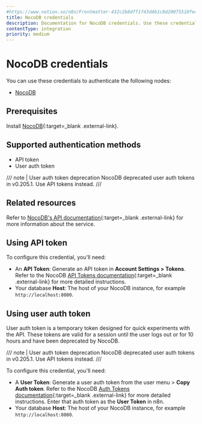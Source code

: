 ```yaml
---
#https://www.notion.so/n8n/Frontmatter-432c2b8dff1f43d4b1c8d20075510fe4
title: NocoDB credentials
description: Documentation for NocoDB credentials. Use these credentials to authenticate NocoDB in n8n, a workflow automation platform.
contentType: integration
priority: medium
---
```


# NocoDB credentials

You can use these credentials to authenticate the following nodes:

- [NocoDB](/integrations/builtin/app-nodes/n8n-nodes-base.nocodb/)

## Prerequisites

Install [NocoDB](https://www.nocodb.com/){:target=_blank .external-link}.

## Supported authentication methods

- API token
- User auth token

/// note | User auth token deprecation
NocoDB deprecated user auth tokens in v0.205.1. Use API tokens instead.
///

## Related resources

Refer to [NocoDB's API documentation](https://data-apis-v2.nocodb.com/){:target=_blank .external-link} for more information about the service.

## Using API token

To configure this credential, you'll need:

- An **API Token**: Generate an API token in **Account Settings > Tokens**. Refer to the NocoDB [API Tokens documentation](https://docs.nocodb.com/account-settings/api-tokens/){:target=_blank .external-link} for more detailed instructions.
- Your database **Host**: The host of your NocoDB instance, for example `http://localhost:8080`.

## Using user auth token

User auth token is a temporary token designed for quick experiments with the API. These tokens are valid for a session until the user logs out or for 10 hours and have been deprecated by NocoDB.

/// note | User auth token deprecation
NocoDB deprecated user auth tokens in v0.205.1. Use API tokens instead.
///

To configure this credential, you'll need:

- A **User Token**: Generate a user auth token from the user menu > **Copy Auth token**. Refer to the NocoDB [Auth Tokens documentation](https://docs.nocodb.com/account-settings/api-tokens/#auth-tokens){:target=_blank .external-link} for more detailed instructions. Enter that auth token as the **User Token** in n8n.
- Your database **Host**: The host of your NocoDB instance, for example `http://localhost:8080`.

